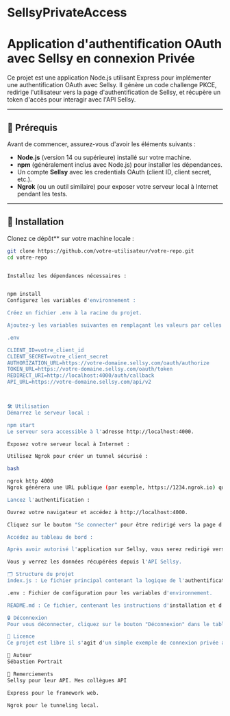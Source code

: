 # SellsyPrivateAccess

# Application d'authentification OAuth avec Sellsy en connexion Privée

Ce projet est une application Node.js utilisant Express pour implémenter une authentification OAuth avec Sellsy. Il génère un code challenge PKCE, redirige l'utilisateur vers la page d'authentification de Sellsy, et récupère un token d'accès pour interagir avec l'API Sellsy.

---

## 🚀 Prérequis

Avant de commencer, assurez-vous d'avoir les éléments suivants :

- **Node.js** (version 14 ou supérieure) installé sur votre machine.
- **npm** (généralement inclus avec Node.js) pour installer les dépendances.
- Un compte **Sellsy** avec les credentials OAuth (client ID, client secret, etc.).
- **Ngrok** (ou un outil similaire) pour exposer votre serveur local à Internet pendant les tests.

---

## 🔧 Installation

Clonez ce dépôt** sur votre machine locale :
   ```bash
   git clone https://github.com/votre-utilisateur/votre-repo.git
   cd votre-repo


Installez les dépendances nécessaires :


npm install
Configurez les variables d'environnement :

Créez un fichier .env à la racine du projet.

Ajoutez-y les variables suivantes en remplaçant les valeurs par celles fournies par Sellsy :

.env

CLIENT_ID=votre_client_id
CLIENT_SECRET=votre_client_secret
AUTHORIZATION_URL=https://votre-domaine.sellsy.com/oauth/authorize
TOKEN_URL=https://votre-domaine.sellsy.com/oauth/token
REDIRECT_URI=http://localhost:4000/auth/callback
API_URL=https://votre-domaine.sellsy.com/api/v2



🛠 Utilisation
Démarrez le serveur local :

npm start
Le serveur sera accessible à l'adresse http://localhost:4000.

Exposez votre serveur local à Internet :

Utilisez Ngrok pour créer un tunnel sécurisé :

bash

ngrok http 4000
Ngrok générera une URL publique (par exemple, https://1234.ngrok.io) que vous pourrez utiliser pour tester l'authentification OAuth.

Lancez l'authentification :

Ouvrez votre navigateur et accédez à http://localhost:4000.

Cliquez sur le bouton "Se connecter" pour être redirigé vers la page d'authentification de Sellsy.

Accédez au tableau de bord :

Après avoir autorisé l'application sur Sellsy, vous serez redirigé vers le tableau de bord.

Vous y verrez les données récupérées depuis l'API Sellsy.

🗂 Structure du projet
index.js : Le fichier principal contenant la logique de l'authentification OAuth et les routes Express.

.env : Fichier de configuration pour les variables d'environnement.

README.md : Ce fichier, contenant les instructions d'installation et d'utilisation.

🔒 Déconnexion
Pour vous déconnecter, cliquez sur le bouton "Déconnexion" dans le tableau de bord. Cela supprimera le token d'accès et vous redirigera vers la page d'accueil.

📜 Licence
Ce projet est libre il s'agit d'un simple exemple de connexion privée avec l'API Sellsy 

👤 Auteur
Sébastien Portrait

🙏 Remerciements
Sellsy pour leur API. Mes collègues API

Express pour le framework web.

Ngrok pour le tunneling local.